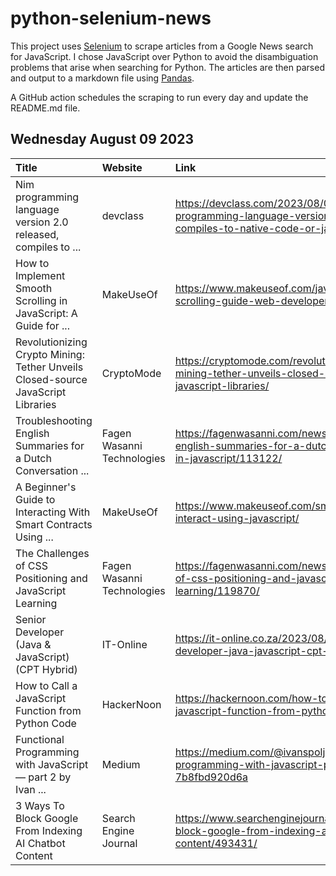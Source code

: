# python-selenium-news

This project uses [Selenium](https://www.seleniumhq.org/) to scrape articles from a Google News search for JavaScript.
I chose JavaScript over Python to avoid the disambiguation problems that arise when searching for Python.
The articles are then parsed and output to a markdown file using [Pandas](https://pandas.pydata.org/).

A GitHub action schedules the scraping to run every day and update the README.md file.

## Wednesday August 09 2023


| Title                                                                            | Website                    | Link                                                                                                                 |
|:---------------------------------------------------------------------------------|:---------------------------|:---------------------------------------------------------------------------------------------------------------------|
| Nim programming language version 2.0 released, compiles to ...                   | devclass                   | https://devclass.com/2023/08/03/nim-programming-language-version-2-0-released-compiles-to-native-code-or-javascript/ |
| How to Implement Smooth Scrolling in JavaScript: A Guide for ...                 | MakeUseOf                  | https://www.makeuseof.com/javascript-smooth-scrolling-guide-web-developers/                                          |
| Revolutionizing Crypto Mining: Tether Unveils Closed-source JavaScript Libraries | CryptoMode                 | https://cryptomode.com/revolutionizing-crypto-mining-tether-unveils-closed-source-javascript-libraries/              |
| Troubleshooting English Summaries for a Dutch Conversation ...                   | Fagen Wasanni Technologies | https://fagenwasanni.com/news/troubleshooting-english-summaries-for-a-dutch-conversation-in-javascript/113122/       |
| A Beginner's Guide to Interacting With Smart Contracts Using ...                 | MakeUseOf                  | https://www.makeuseof.com/smart-contracts-interact-using-javascript/                                                 |
| The Challenges of CSS Positioning and JavaScript Learning                        | Fagen Wasanni Technologies | https://fagenwasanni.com/news/the-challenges-of-css-positioning-and-javascript-learning/119870/                      |
| Senior Developer (Java & JavaScript) (CPT Hybrid)                                | IT-Online                  | https://it-online.co.za/2023/08/04/senior-developer-java-javascript-cpt-hybrid/                                      |
| How to Call a JavaScript Function from Python Code                               | HackerNoon                 | https://hackernoon.com/how-to-call-a-javascript-function-from-python-code                                            |
| Functional Programming with JavaScript — part 2  by Ivan ...                     | Medium                     | https://medium.com/@ivanspoljaric22/functional-programming-with-javascript-part-2-7b8fbd920d6a                       |
| 3 Ways To Block Google From Indexing AI Chatbot Content                          | Search Engine Journal      | https://www.searchenginejournal.com/ways-to-block-google-from-indexing-ai-chatbot-content/493431/                    |